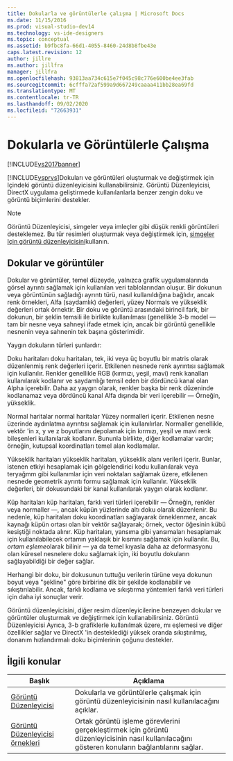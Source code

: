 ```yaml
---
title: Dokularla ve görüntülerle çalışma | Microsoft Docs
ms.date: 11/15/2016
ms.prod: visual-studio-dev14
ms.technology: vs-ide-designers
ms.topic: conceptual
ms.assetid: b9fbc8fa-66d1-4055-8460-24d8b8fbe43e
caps.latest.revision: 12
author: jillre
ms.author: jillfra
manager: jillfra
ms.openlocfilehash: 93813aa734c615e7f045c98c776e600be4ee3fab
ms.sourcegitcommit: 6cfffa72af599a9d667249caaaa411bb28ea69fd
ms.translationtype: MT
ms.contentlocale: tr-TR
ms.lasthandoff: 09/02/2020
ms.locfileid: "72663931"
---
```

# <a name="working-with-textures-and-images"></a>Dokularla ve Görüntülerle Çalışma
[!INCLUDE[vs2017banner](../includes/vs2017banner.md)]

[!INCLUDE[vsprvs](../includes/vsprvs-md.md)]Dokuları ve görüntüleri oluşturmak ve değiştirmek için Içindeki görüntü düzenleyicisini kullanabilirsiniz. Görüntü Düzenleyicisi, DirectX uygulama geliştirmede kullanılanlarla benzer zengin doku ve görüntü biçimlerini destekler.

> [!NOTE]
> Görüntü Düzenleyicisi, simgeler veya imleçler gibi düşük renkli görüntüleri desteklemez. Bu tür resimleri oluşturmak veya değiştirmek için, [simgeler Için görüntü düzenleyicisini](https://msdn.microsoft.com/library/586d2b8b-0348-4883-a85d-1ff0ddbf14dd)kullanın.

## <a name="textures-and-images"></a>Dokular ve görüntüler
 Dokular ve görüntüler, temel düzeyde, yalnızca grafik uygulamalarında görsel ayrıntı sağlamak için kullanılan veri tablolarından oluşur. Bir dokunun veya görüntünün sağladığı ayrıntı türü, nasıl kullanıldığına bağlıdır, ancak renk örnekleri, Alfa (saydamlık) değerleri, yüzey Normals ve yükseklik değerleri ortak örnektir. Bir doku ve görüntü arasındaki birincil fark, bir dokunun, bir şeklin temsili ile birlikte kullanılması (genellikle 3-b model — tam bir nesne veya sahneyi ifade etmek için, ancak bir görüntü genellikle nesnenin veya sahnenin tek başına gösterimidir.

 Yaygın dokuların türleri şunlardır:

 Doku haritaları doku haritaları, tek, iki veya üç boyutlu bir matris olarak düzenlenmiş renk değerleri içerir. Etkilenen nesnede renk ayrıntısı sağlamak için kullanılır. Renkler genellikle RGB (kırmızı, yeşil, mavi) renk kanalları kullanılarak kodlanır ve saydamlığı temsil eden bir dördüncü kanal olan Alpha içerebilir. Daha az yaygın olarak, renkler başka bir renk düzeninde kodlanamaz veya dördüncü kanal Alfa dışında bir veri içerebilir — Örneğin, yükseklik.

 Normal haritalar normal haritalar Yüzey normalleri içerir. Etkilenen nesne üzerinde aydınlatma ayrıntısı sağlamak için kullanılırlar. Normaller genellikle, vektör 'in x, y ve z boyutlarını depolamak için kırmızı, yeşil ve mavi renk bileşenleri kullanılarak kodlanır. Bununla birlikte, diğer kodlamalar vardır; örneğin, kutupsal koordinatları temel alan kodlamalar.

 Yükseklik haritaları yükseklik haritaları, yükseklik alanı verileri içerir. Bunlar, istenen etkiyi hesaplamak için gölgelendirici kodu kullanılarak veya teryağmm gibi kullanımlar için veri noktaları sağlamak üzere, etkilenen nesnede geometrik ayrıntı formu sağlamak için kullanılır. Yükseklik değerleri, bir dokusundaki bir kanal kullanılarak yaygın olarak kodlanır.

 Küp haritaları küp haritaları, farklı veri türleri içerebilir — Örneğin, renkler veya normaller —, ancak küpün yüzlerinde altı doku olarak düzenlenir. Bu nedenle, küp haritaları doku koordinatları sağlayarak örneklenmez, ancak kaynağı küpün ortası olan bir vektör sağlayarak; örnek, vector öğesinin kübü kesiştiği noktada alınır. Küp haritaları, yansıma gibi yansımaları hesaplamak için kullanılabilecek ortamın yaklaşık bir kısmını sağlamak için kullanılır. Bu, *ortam eşleme*olarak bilinir — ya da temel kıyasla daha az deformasyonu olan küresel nesnelere doku sağlamak için, iki boyutlu dokuların sağlayabildiği bir değer sağlar.

 Herhangi bir doku, bir dokusunun tuttuğu verilerin türüne veya dokunun boyut veya "şekline" göre birbirine dik bir şekilde kodlanabilir ve sıkıştırılabilir. Ancak, farklı kodlama ve sıkıştırma yöntemleri farklı veri türleri için daha iyi sonuçlar verir.

 Görüntü düzenleyicisini, diğer resim düzenleyicilerine benzeyen dokular ve görüntüler oluşturmak ve değiştirmek için kullanabilirsiniz. Görüntü Düzenleyicisi Ayrıca, 3-b grafiklerle kullanılmak üzere, mı eşlemesi ve diğer özellikler sağlar ve DirectX 'in desteklediği yüksek oranda sıkıştırılmış, donanım hızlandırmalı doku biçimlerinin çoğunu destekler.

## <a name="related-topics"></a>İlgili konular

|Başlık|Açıklama|
|-----------|-----------------|
|[Görüntü Düzenleyicisi](../designers/image-editor.md)|Dokularla ve görüntülerle çalışmak için görüntü düzenleyicisinin nasıl kullanılacağını açıklar.|
|[Görüntü Düzenleyicisi örnekleri](../designers/image-editor-examples.md)|Ortak görüntü işleme görevlerini gerçekleştirmek için görüntü düzenleyicisinin nasıl kullanılacağını gösteren konuların bağlantılarını sağlar.|
